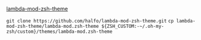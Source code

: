 
[lambda-mod-zsh-theme](https://github.com/halfo/lambda-mod-zsh-theme)  

`git clone https://github.com/halfo/lambda-mod-zsh-theme.git`
`cp lambda-mod-zsh-theme/lambda-mod.zsh-theme ${ZSH_CUSTOM:-~/.oh-my-zsh/custom}/themes/lambda-mod.zsh-theme`

